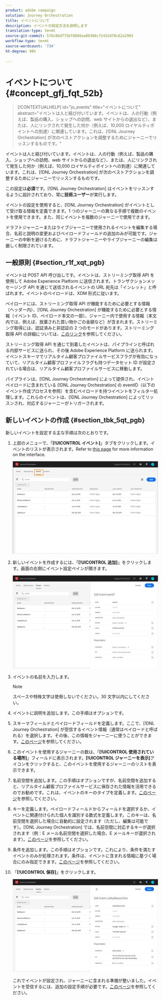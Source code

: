 ```yaml
---
product: adobe campaign
solution: Journey Orchestration
title: イベントについて
description: イベントの設定方法を説明します
translation-type: tm+mt
source-git-commit: 57dc86d775bf8860aa09300cf2432d70c62a2993
workflow-type: tm+mt
source-wordcount: '734'
ht-degree: 98%

---
```



# イベントについて {#concept_gfj_fqt_52b}

>[!CONTEXTUALHELP]
>id="jo_events"
>title="イベントについて"
>abstract="イベントは人と結び付いています。イベントは、人の行動（例えば、製品の購入、ショップへの訪問、web サイトからの退出など）、または、人にリンクされて発生した何か（例えば、10,000 ロイヤルティポイントへの到達）に関連しています。これは、[!DNL Journey Orchestration] が次のベストアクションを調整するためにジャーニーでリッスンするものです。"

イベントは人と結び付いています。イベントは、人の行動（例えば、製品の購入、ショップへの訪問、web サイトからの退出など）、または、人にリンクされて発生した何か（例えば、10,000 ロイヤルティポイントへの到達）に関連しています。これは、[!DNL Journey Orchestration] が次のベストアクションを調整するためにジャーニーでリッスンするものです。

この設定は&#x200B;**必須**&#x200B;です。[!DNL Journey Orchestration] はイベントをリッスンするように設計されており、常に&#x200B;**技術ユーザー**&#x200B;が実行します。

イベントの設定を使用すると、[!DNL Journey Orchestration] がイベントとして受け取る情報を定義できます。1 つのジャーニーの異なる手順で複数のイベントを使用できます。また、同じイベントを複数のジャーニーで使用できます。

ドラフトジャーニーまたはライブジャーニーで使用されるイベントを編集する場合、名前と説明の変更およびペイロードフィールドの追加のみが可能です。ジャーニーの中断を避けるために、ドラフトジャーニーやライブジャーニーの編集は厳しく制限されています。

## 一般原則 {#section_r1f_xqt_pgb}

イベントは POST API 呼び出しです。イベントは、ストリーミング取得 API を使用して Adobe Experience Platform に送信されます。トランザクションメッセージング API を通じて送信されるイベントの URL 宛先は「インレット」と呼ばれます。イベントのペイロードは、XDM 形式に従います。

ペイロードには、ストリーミング取得 API が機能するために必要とする情報（ヘッダー内）、[!DNL Journey Orchestration] が機能するために必要とする情報（イベント ID、ペイロード本文の一部）、ジャーニー内で使用する情報（本文内では、例えば、放棄された買い物かごの金額など）が含まれます。ストリーミング取得には、認証済みと非認証の 2 つのモードがあります。ストリーミング取得 API の詳細については、[このリンク](https://docs.adobe.com/content/help/ja-JP/experience-platform/xdm/api/getting-started.html)を参照してください。

ストリーミング取得 API を通じて到着したイベントは、パイプラインと呼ばれる内部サービスに送られ、その後 Adobe Experience Platform に送られます。イベントスキーマでリアルタイム顧客プロファイルサービスフラグが有効になっていて、リアルタイム顧客プロファイルフラグも持つデータセット ID が設定されている場合は、リアルタイム顧客プロファイルサービスに移動します。

パイプラインは、[!DNL Journey Orchestration] によって提供され、イベントペイロードに含まれている [!DNL Journey Orchestration] の eventID（以下のイベント作成プロセスを参照）を含むペイロードを持つイベントをフィルター処理します。これらのイベントは、[!DNL Journey Orchestration] によってリッスンされ、対応するジャーニーがトリガーされます。

## 新しいイベントの作成 {#section_tbk_5qt_pgb}

新しいイベントを設定する主な手順は次のとおりです。

1. 上部のメニューで、「**[!UICONTROL イベント]**」タブをクリックします。イベントのリストが表示されます。Refer to [this page](../about/user-interface.md) for more information on the interface.

   ![](../assets/journey5.png)

1. 新しいイベントを作成するには、「**[!UICONTROL 追加]**」をクリックします。画面の右側にイベント設定ペインが開きます。

   ![](../assets/journey6.png)

1. イベントの名前を入力します。

   >[!NOTE]
   >
   >スペースや特殊文字は使用しないでください。30 文字以内にしてください。

1. イベントに説明を追加します。この手順はオプションです。
1. スキーマフィールドとペイロードフィールドを定義します。ここで、[!DNL Journey Orchestration] が受信するイベント情報（通常はペイロードと呼ばれる）を選択します。その後、この情報をジャーニーに使うことができます。[このページ](../event/defining-the-payload-fields.md)を参照してください。
1. このイベントを使用するジャーニーの数は、「**[!UICONTROL 使用されている場所]**」フィールドに表示されます。**[!UICONTROL ジャーニーを表示]**&#x200B;アイコンをクリックすると、このイベントを使用するジャーニーのリストを表示できます。
1. 名前空間を追加します。この手順はオプションですが、名前空間を追加すると、リアルタイム顧客プロファイルサービスに保存された情報を活用できるのでお勧めです。これは、イベントのキーのタイプを定義します。[このページ](../event/selecting-the-namespace.md)を参照してください。
1. キーを定義します。ペイロードフィールドからフィールドを選択するか、イベントに関連付けられた個人を識別する数式を定義します。このキーは、名前空間を選択した場合に自動的に設定されます（ただし、編集は可能です）。[!DNL Journey Orchestration] では、名前空間に対応するキーが選択されます（例：E メール名前空間を選択した場合、E メールキーが選択されます）。[このページ](../event/defining-the-event-key.md)を参照してください。
1. 条件を追加します。この手順はオプションです。これにより、条件を満たすイベントのみが処理されます。条件は、イベントに含まれる情報に基づく場合にのみ指定できます。[このページ](../event/adding-a-condition.md)を参照してください。
1. 「**[!UICONTROL 保存]**」をクリックします。

   ![](../assets/journey7.png)

   これでイベントが設定され、ジャーニーに含まれる準備が整いました。イベントを受信するには、追加の設定手順が必要です。[このページ](../event/additional-steps-to-send-events-to-journey-orchestration.md)を参照してください。
